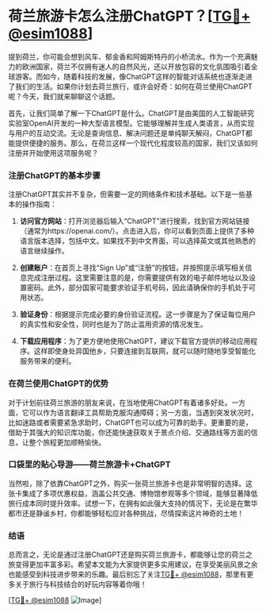 # 荷兰旅游卡怎么注册ChatGPT？[[TG💪+ @esim1088](https://t.me/s/esim1088)]

提到荷兰，你可能会想到风车、郁金香和阿姆斯特丹的小桥流水。作为一个充满魅力的欧洲国家，荷兰不仅拥有迷人的自然风光，还以开放包容的文化氛围吸引着全球游客。而如今，随着科技的发展，像ChatGPT这样的智能对话系统也逐渐走进了我们的生活。如果你计划去荷兰旅行，或许会好奇：如何在荷兰使用ChatGPT呢？今天，我们就来聊聊这个话题。

首先，让我们简单了解一下ChatGPT是什么。ChatGPT是由美国的人工智能研究实验室OpenAI开发的一种大型语言模型。它能够理解并生成人类语言，从而实现与用户的互动交流。无论是查询信息、解决问题还是单纯聊天解闷，ChatGPT都能提供便捷的服务。那么，在荷兰这样一个现代化程度较高的国家，我们又该如何注册并开始使用这项服务呢？

### 注册ChatGPT的基本步骤

注册ChatGPT其实并不复杂，但需要一定的网络条件和技术基础。以下是一些基本的操作指南：

1. **访问官方网站**：打开浏览器后输入“ChatGPT”进行搜索，找到官方网站链接（通常为https://openai.com/）。点击进入后，你可以看到页面上提供了多种语言版本选择，包括中文。如果找不到中文界面，可以选择英文或其他熟悉的语言继续操作。

2. **创建账户**：在首页上寻找“Sign Up”或“注册”的按钮，并按照提示填写相关信息完成注册过程。这里需要注意的是，你需要提供有效的电子邮件地址以及设置密码。此外，部分国家可能要求验证手机号码，因此请确保你的手机处于可用状态。

3. **验证身份**：根据提示完成必要的身份验证流程。这一步骤是为了保证每位用户的真实性和安全性，同时也是为了防止滥用资源的情况发生。

4. **下载应用程序**：为了更方便地使用ChatGPT，建议下载官方提供的移动应用程序。这样即使身处异国他乡，只要连接到互联网，就可以随时随地享受智能化服务带来的便利。

### 在荷兰使用ChatGPT的优势

对于计划前往荷兰旅游的朋友来说，在当地使用ChatGPT有着诸多好处。一方面，它可以作为语言翻译工具帮助克服沟通障碍；另一方面，当遇到突发状况时，比如迷路或者需要紧急求助时，ChatGPT也可以成为可靠的助手。更重要的是，借助于其强大的知识库功能，你还能快速获取关于景点介绍、交通路线等方面的信息，让整个旅程更加顺畅愉快。

### 口袋里的贴心导游——荷兰旅游卡+ChatGPT

当然啦，除了依靠ChatGPT之外，购买一张荷兰旅游卡也是非常明智的选择。这张卡集成了多项优惠权益，涵盖公共交通、博物馆参观等多个领域，能够显著降低旅行成本同时提升效率。试想一下，在拥有如此强大支持的情况下，无论是在繁华都市还是静谧乡村，你都能够轻松应对各种挑战，尽情探索这片神奇的土地！

### 结语

总而言之，无论是通过注册ChatGPT还是购买荷兰旅游卡，都能够让您的荷兰之旅变得更加丰富多彩。希望本文能为大家提供更多实用建议，在享受美丽风景之余也能感受到科技进步带来的乐趣。最后别忘了关注[TG💪+ @esim1088](https://t.me/s/esim1088)，那里有更多关于旅行与科技结合的好玩内容等着你哦！

[[TG💪+ @esim1088](https://t.me/s/esim1088) ![Image](https://i.postimg.cc/4NQfJmqS/Snipaste-2025-05-13-00-14-12.png)]